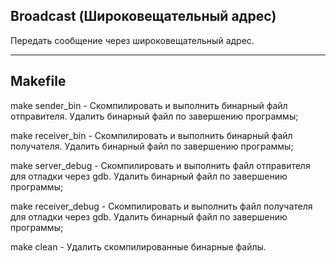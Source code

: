 ## Broadcast (Широковещательный адрес)

Передать сообщение через широковещательный адрес.

---

## Makefile

make sender_bin - Скомпилировать и выполнить бинарный файл отправителя. Удалить бинарный файл по завершению программы;

make receiver_bin - Скомпилировать и выполнить бинарный файл получателя. Удалить бинарный файл по завершению программы;

make server_debug - Скомпилировать и выполнить файл отправителя для отладки через gdb. Удалить бинарный файл по завершению программы;

make receiver_debug - Скомпилировать и выполнить файл получателя для отладки через gdb. Удалить бинарный файл по завершению программы;

make clean - Удалить скомпилированные бинарные файлы.
